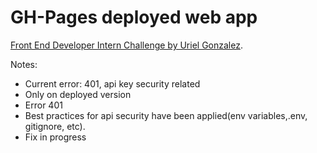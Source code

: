 # GH-Pages deployed web app

[Front End Developer Intern Challenge by Uriel Gonzalez](https://ugonz86.github.io/challenge_openai).

Notes:
- Current error: 401, api key security related
- Only on deployed version
- Error 401
- Best practices for api security have been applied(env variables,.env, gitignore, etc).
- Fix in progress